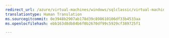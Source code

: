 ```yaml
---
redirect_url: /azure/virtual-machines/windows/sqlclassic/virtual-machines-windows-classic-ps-sql-bi
translationtype: Human Translation
ms.sourcegitcommit: 0e3948b2907ab178d39c898610106df33b4533aa
ms.openlocfilehash: ebb163d8db84b6f0b2670df99c5929cf389725f1

---
```



<!--HONumber=Jan17_HO2-->


